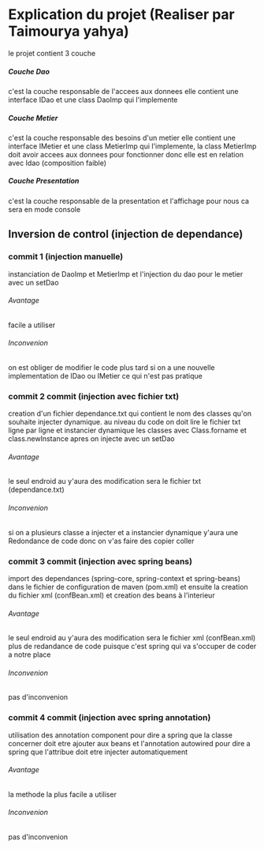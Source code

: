 # Explication du projet (Realiser par Taimourya yahya)
le projet contient 3 couche

##### Couche Dao
c'est la couche responsable de l'accees aux donnees elle contient une interface
IDao et une class DaoImp qui l'implemente

##### Couche Metier
c'est la couche responsable des besoins d'un metier elle contient une
interface IMetier et une class MetierImp qui l'implemente,
la class MetierImp doit avoir accees aux donnees pour fonctionner
donc elle est en relation avec Idao (composition faible) 

##### Couche Presentation
c'est la couche responsable de la presentation et l'affichage pour nous
ca sera en mode console

## Inversion de control (injection de dependance)
### commit 1 (injection manuelle)
instanciation de DaoImp et MetierImp et l'injection du dao pour le metier
avec un setDao

###### Avantage
facile a utiliser
###### Inconvenion
on est obliger de modifier le code plus tard si on a une nouvelle implementation
de IDao ou IMetier ce qui n'est pas pratique


### commit 2 commit (injection avec fichier txt)
creation d'un fichier dependance.txt qui contient le nom des classes qu'on souhaite
injecter dynamique. au niveau du code on doit lire le fichier txt ligne par ligne
et instancier dynamique les classes avec Class.forname et class.newInstance 
apres on injecte avec un setDao

###### Avantage
le seul endroid au y'aura des modification sera le fichier txt (dependance.txt)
###### Inconvenion
si on a plusieurs classe a injecter et a instancier dynamique y'aura une Redondance 
de code donc on v'as faire des copier coller

### commit 3 commit (injection avec spring beans)
import des dependances (spring-core, spring-context et spring-beans) dans le fichier
de configuration de maven (pom.xml) et ensuite la creation du fichier xml (confBean.xml)
et creation des beans à l'interieur

###### Avantage
le seul endroid au y'aura des modification sera le fichier xml (confBean.xml)
plus de redandance de code puisque c'est spring qui va s'occuper de coder a notre place
###### Inconvenion
pas d'inconvenion

### commit 4 commit (injection avec spring annotation)
utilisation des annotation component pour dire a spring que la classe concerner doit etre ajouter
aux beans et l'annotation autowired pour dire a spring que l'attribue doit etre injecter automatiquement

###### Avantage
la methode la plus facile a utiliser
###### Inconvenion
pas d'inconvenion

